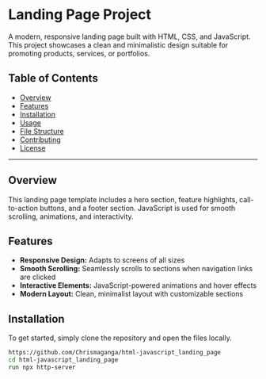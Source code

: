 # Landing Page Project

A modern, responsive landing page built with HTML, CSS, and JavaScript. This project showcases a clean and minimalistic design suitable for promoting products, services, or portfolios.

## Table of Contents

- [Overview](#overview)
- [Features](#features)
- [Installation](#installation)
- [Usage](#usage)
- [File Structure](#file-structure)
- [Contributing](#contributing)
- [License](#license)

---

## Overview

This landing page template includes a hero section, feature highlights, call-to-action buttons, and a footer section. JavaScript is used for smooth scrolling, animations, and interactivity.

## Features

- **Responsive Design:** Adapts to screens of all sizes
- **Smooth Scrolling:** Seamlessly scrolls to sections when navigation links are clicked
- **Interactive Elements:** JavaScript-powered animations and hover effects
- **Modern Layout:** Clean, minimalist layout with customizable sections

## Installation

To get started, simply clone the repository and open the files locally.

```bash
https://github.com/Chrismaganga/html-javascript_landing_page
cd html-javascript_landing_page
run npx http-server
